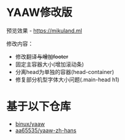 # YAAW修改版

预览效果 - https://mikuland.ml

修改内容：
  - 修改翻译~~与增加footer~~
  - 固定主容器大小(增加滚动条)
  - 分离head为单独的容器(head-container)
  - 修复部分机型字体大小问题(.main-head h1)

# 基于以下仓库
  - [binux/yaaw](https://github.com/binux/yaaw)
  - [aa65535/yaaw-zh-hans](https://github.com/aa65535/yaaw-zh-hans)
